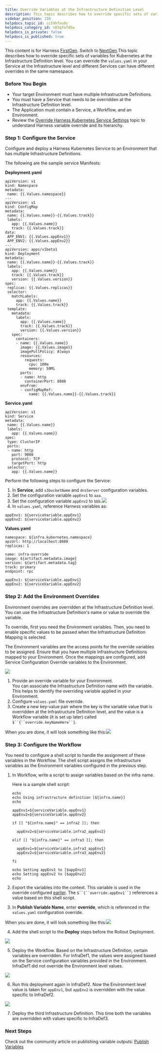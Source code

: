 ```yaml
---
title: Override Variables at the Infrastructure Definition Level
description: This topic describes how to override specific sets of variables for Kubernetes at the Infrastructure Definition level.
sidebar_position: 150
helpdocs_topic_id: cc59hfou9c
helpdocs_category_id: n03qfofd5w
helpdocs_is_private: false
helpdocs_is_published: true
---
```


This content is for Harness [FirstGen](../../../get-started/harness-first-gen-vs-harness-next-gen.md). Switch to [NextGen](../../../continuous-delivery/x-platform-cd-features/services/propagate-and-override-cd-services.md).This topic describes how to override specific sets of variables for Kubernetes at the Infrastructure Definition level. You can override the `values.yaml` in your Service at the Infrastructure level and different Services can have different overrides in the same namespace.

### Before You Begin

* Your target Environment must have multiple Infrastructure Definitions.
* You must have a Service that needs to be overridden at the Infrastructure Definition level.
* The Application must contain a Service, a Workflow, and an Environment.
* Review the [Override Harness Kubernetes Service Settings](override-harness-kubernetes-service-settings.md) topic to understand Harness variable override and its hierarchy.

### Step 1: Configure the Service

Configure and deploy a Harness Kubernetes Service to an Environment that has multiple Infrastructure Definitions.

The following are the sample service Manifests: 

**Deployment.yaml**


```
apiVersion: v1  
kind: Namespace  
metadata:  
 name: {{.Values.namespace}}  
---  
apiVersion: v1  
kind: ConfigMap  
metadata:  
 name: {{.Values.name}}-{{.Values.track}}  
 labels:  
   app: {{.Values.name}}  
   track: {{.Values.track}}  
data:  
 APP_ENV1: {{.Values.appEnv1}}  
 APP_ENV2: {{.Values.appEnv2}}  
---  
apiVersion: apps/v1beta1  
kind: Deployment  
metadata:  
 name: {{.Values.name}}-{{.Values.track}}  
 labels:  
   app: {{.Values.name}}  
   track: {{.Values.track}}  
   version: {{.Values.version}}  
spec:  
 replicas: {{.Values.replicas}}  
 selector:  
   matchLabels:  
     app: {{.Values.name}}  
     track: {{.Values.track}}  
 template:  
   metadata:  
     labels:  
       app: {{.Values.name}}  
       track: {{.Values.track}}  
       version: {{.Values.version}}  
   spec:  
     containers:  
     - name: {{.Values.name}}  
       image: {{.Values.image}}  
       imagePullPolicy: Always  
       resources:  
         requests:  
           cpu: 100m  
           memory: 50Mi  
       ports:  
       - name: http  
         containerPort: 8080  
       envFrom:  
       - configMapRef:  
           name: {{.Values.name}}-{{.Values.track}}
```
**Service.yaml**


```
apiVersion: v1  
kind: Service  
metadata:  
 name: {{.Values.name}}  
 labels:  
   app: {{.Values.name}}  
spec:  
 type: ClusterIP  
 ports:  
 - name: http  
   port: 9080  
   protocol: TCP  
   targetPort: http  
 selector:  
   app: {{.Values.name}}
```
Perform the following steps to configure the Service:

1. In **Service**, add `s3bucketName` and `dnsServer` configuration variables.
2. Set the configuration variable `appEnv1` to `aaa`.
3. Set the configuration variable `appEnv2` to `bbb`.![](./static/override-variables-per-infrastructure-definition-130.png)
4. In `values.yaml`, reference Harness variables as:  
  
`appEnv1: ${serviceVariable.appEnv1}`  
`appEnv2: ${serviceVariable.appEnv2}`  
  
**Values.yaml**  
  

```
namespace: ${infra.kubernetes.namespace}  
apiUrl: http://localhost:8080  
replicas: 1  
   
name: infra-override  
image: ${artifact.metadata.image}  
version: ${artifact.metadata.tag}  
track: primary  
endpoint: rpc  
   
appEnv1: ${serviceVariable.appEnv1}  
appEnv2: ${serviceVariable.appEnv2}
```

### Step 2: Add the Environment Overrides

Environment overrides are overridden at the Infrastructure Definition level. You can use the Infrastructure Definition's name or value to override the variable.

To override, first you need the Environment variables. Then, you need to enable specific values to be passed when the Infrastructure Definition Mapping is selected.

The Environment variables are the access points for the override variables to be assigned. Ensure that you have multiple Infrastructure Definitions mapped to your Environment. Once the mappings are configured, add Service Configuration Override variables to the Environment.

![](./static/override-variables-per-infrastructure-definition-131.png)

1. Provide an override variable for your Environment.  
You can associate the Infrastructure Definition name with the variable. This helps to identify the overriding variable applied in your Environment.
2. Configure `values.yaml` file override.
3. Create a new key-value pair where the key is the variable value that is overridden at the Infrastructure Definition level, and the value is a Workflow variable (it is set up later) called `$``{``override.keyNameHere``}`.  
  
When you are done, it will look something like this:![](./static/override-variables-per-infrastructure-definition-132.png)

### Step 3: Configure the Workflow

You need to configure a shell script to handle the assignment of these variables in the Workflow. The shell script assigns the infrastructure variables as the Environment variables configured in the previous step.

1. In Workflow, write a script to assign variables based on the infra name.  
  
    Here is a sample shell script:  
      
    ```
    echo  
    echo Using infrastructure definition [${infra.name}]  
    echo  
      
    appEnv1=${serviceVariable.appEnv1}  
    appEnv2=${serviceVariable.appEnv2}  
      
    if [[ "${infra.name}" == infra2 ]]; then  
      
      appEnv2=${serviceVariable.infra2_appEnv2}  
      
    elif [[ "${infra.name}" == infra3 ]]; then  
      
      appEnv1=${serviceVariable.infra3_appEnv1}  
      appEnv2=${serviceVariable.infra3_appEnv2}  
      
    fi  
      
    echo Setting appEnv1 to [$appEnv1]  
    echo Setting appEnv2 to [$appEnv2]  
    echo
    ```

2. Export the variables into the context. This variable is used in the override configured [earlier](override-variables-per-infrastructure-definition.md#step-1-configure-the-service). The `$``{``override.appEnv1``}` references a value based on this shell script.
3. In **Publish Variable Name**, enter **override**, which is referenced in the `values.yaml` configuration override.  
  
  When you are done, it will look something like this:![](./static/override-variables-per-infrastructure-definition-133.png)
  
4. Add the shell script to the **Deploy** steps before the Rollout Deployment.

  ![](./static/override-variables-per-infrastructure-definition-134.png)

5. Deploy the Workflow. Based on the Infrastructure Definition, certain variables are overridden. For InfraDef1, the values were assigned based on the Service configuration variables provided in the Environment. InfraDef1 did not override the Environment level values.

  ![](./static/override-variables-per-infrastructure-definition-135.png)

6. Run this deployment again in InfraDef2. Now the Environment level value is taken for `appEnv1`, but `appEnv2` is overridden with the value specific to InfraDef2.

  ![](./static/override-variables-per-infrastructure-definition-136.png)

7. Deploy the third Infrastructure Definition. This time both the variables are overridden with values specific to InfraDef3.

### Next Steps

Check out the community article on publishing variable outputs: [Publish Variables](https://community.harness.io/t/publish-variables/227)

